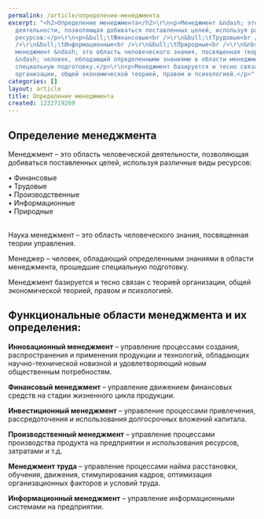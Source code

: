 ```yaml
---
permalink: /article/определение-менеджмента
excerpt: "<h2>Определение менеджмента</h2>\r\n<p>Менеджмент &ndash; это область человеческой
  деятельности, позволяющая добиваться поставленных целей, используя различные виды
  ресурсов:</p>\r\n<p>&bull;\tФинансовые<br />\r\n&bull;\tТрудовые<br />\r\n&bull;\tПроизводственные<br
  />\r\n&bull;\tИнформационные<br />\r\n&bull;\tПриродные<br />\r\n&nbsp;</p>\r\n<p>Наука
  менеджмент &ndash; это область человеческого знания, посвященная теории управления.&nbsp;</p>\r\n<p>Менеджер
  &ndash; человек, обладающий определенными знаниями в области менеджмента, прошедшие
  специальную подготовку.</p>\r\n<p>Менеджмент базируется и тесно связан с теорией
  организации, общей экономической теорией, правом и психологией.</p>"
categories: []
layout: article
title: Определение менеджмента
created: 1232719269
---
```

<h2>Определение менеджмента</h2>
<p>Менеджмент &ndash; это область человеческой деятельности, позволяющая добиваться поставленных целей, используя различные виды ресурсов:</p>
<p>&bull;	Финансовые<br />
&bull;	Трудовые<br />
&bull;	Производственные<br />
&bull;	Информационные<br />
&bull;	Природные<br />
&nbsp;</p>
<p>Наука менеджмент &ndash; это область человеческого знания, посвященная теории управления.&nbsp;</p>
<p>Менеджер &ndash; человек, обладающий определенными знаниями в области менеджмента, прошедшие специальную подготовку.</p>
<p>Менеджмент базируется и тесно связан с теорией организации, общей экономической теорией, правом и психологией.</p>
<h2>Функциональные области менеджмента и их определения:</h2>
<p><strong>Инновационный менеджмент</strong> &ndash; управление процессами создания, распространения и применения продукции и технологий, обладающих научно-технической новизной и удовлетворяющий новым общественным потребностям.</p>
<p><strong>Финансовый менеджмент</strong> &ndash; управление движением финансовых средств на стадии жизненного цикла продукции.</p>
<p><strong>Инвестиционный менеджмент</strong> &ndash; управление процессами привлечения, рассредоточения и использования долгосрочных вложений капитала.</p>
<p><strong>Производственный менеджмент</strong> &ndash; управление процессами производства продукта на предприятии и использования ресурсов, затратами и т.д.</p>
<p><strong>Менеджмент труда</strong> &ndash; управление процессами найма расстановки, обучения, движения, стимулирования кадров, оптимизация организационных факторов и условий труда.</p>
<p><strong>Информационный менеджмент</strong> &ndash; управление информационными системами на предприятии.</p>
